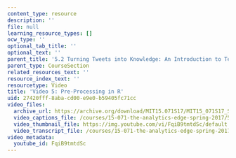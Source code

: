 ```yaml
---
content_type: resource
description: ''
file: null
learning_resource_types: []
ocw_type: ''
optional_tab_title: ''
optional_text: ''
parent_title: '5.2 Turning Tweets into Knowledge: An Introduction to Text Analytics'
parent_type: CourseSection
related_resources_text: ''
resource_index_text: ''
resourcetype: Video
title: 'Video 5: Pre-Processing in R'
uid: 27420fff-8aba-cd00-e9e0-b59405fc71cc
video_files:
  archive_url: https://archive.org/download/MIT15.071S17/MIT15_071S17_Session_5.2.08_300k.mp4
  video_captions_file: /courses/15-071-the-analytics-edge-spring-2017/5cd4c424b1ca59a28be3fc559582c672_FqiB9tmtdSc.vtt
  video_thumbnail_file: https://img.youtube.com/vi/FqiB9tmtdSc/default.jpg
  video_transcript_file: /courses/15-071-the-analytics-edge-spring-2017/867a7c7a9a67a95b44d2b690e3268d35_FqiB9tmtdSc.pdf
video_metadata:
  youtube_id: FqiB9tmtdSc
---
```

